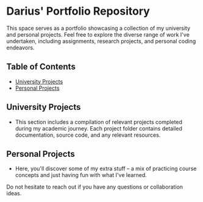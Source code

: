 # Darius' Portfolio Repository

This space serves as a portfolio showcasing a collection of my university and personal projects. Feel free to explore the diverse range of work I've undertaken, including assignments, research projects, and personal coding endeavors.

## Table of Contents

- [University Projects](./University%20Projects)
- [Personal Projects](./Personal%20Projects)

## University Projects

- This section includes a compilation of relevant projects completed during my academic journey. Each project folder contains detailed documentation, source code, and any relevant resources.

## Personal Projects

- Here, you'll discover some of my extra stuff – a mix of practicing course concepts and just having fun with what I've learned.


Do not hesitate to reach out if you have any questions or collaboration ideas.
